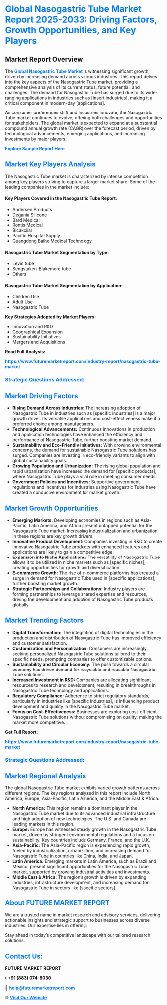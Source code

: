 <h1 style="color: #007BFF;">Global Nasogastric Tube Market Report 2025-2033: Driving Factors, Growth Opportunities, and Key Players</h1>

<section id="overview">
<h2>Market Report Overview</h2>
<p>The <a href="https://www.futuremarketreport.com/industry-report/nasogastric-tube-market" style="color: #007BFF; text-decoration: none;"><strong>Global Nasogastric Tube Market</strong></a> is witnessing significant growth, driven by increasing demand across various industries. This report delves into the key aspects of the Nasogastric Tube market, providing a comprehensive analysis of its current status, future potential, and challenges. The demand for Nasogastric Tube has surged due to its wide-ranging applications in industries such as [insert industries], making it a critical component in modern-day [applications].</p>
<p>As consumer preferences shift and industries innovate, the Nasogastric Tube market continues to evolve, offering both challenges and opportunities for stakeholders. The global market is expected to expand at a substantial compound annual growth rate (CAGR) over the forecast period, driven by technological advancements, emerging applications, and increasing investments by major players.</p>
</section>

<section id="overview">
<p><a href="https://www.futuremarketreport.com/request-sample/reportId=124861" style="color: #007BFF; text-decoration: none;"><strong>Explore Sample Report Here</strong></a></p>
</section>

<section id="key-players">
<h2 style="color: #007BFF;">Market Key Players Analysis</h2>
<p>The Nasogastric Tube market is characterized by intense competition among key players striving to capture a larger market share. Some of the leading companies in the market include:</p>
<h4>Key Players Covered in the Nasogastric Tube Report:</h4>
<ul><li>Andersen Products</li><li>Degania Silicone</li><li>Bard Medical</li><li>Rontis Medical</li><li>Bicakcilar</li><li>Pacific Hospital Supply</li><li>Guangdong Baihe Medical Technology</li></ul>
<h4>Nasogastric Tube Market Segmentation by Type:</h4>
<ul><li>Levin tube</li><li>Sengstaken-Blakemore tube</li><li>Others</li></ul>

<h4>Nasogastric Tube Market Segmentation by Application:</h4>
<ul><li>Children Use</li><li>Adult Use</li><li>Nasogastric Tube</li></ul>
<p><strong>Key Strategies Adopted by Market Players:</strong></p>
<ul>
<li>Innovation and R&D</li>
<li>Geographical Expansion</li>
<li>Sustainability Initiatives</li>
<li>Mergers and Acquisitions</li>
</ul>
</section>

<section>
<p><strong>Read Full Analysis: </strong></p><a href="https://www.futuremarketreport.com/industry-report/nasogastric-tube-market" style="color: #007BFF; text-decoration: none;"><strong>https://www.futuremarketreport.com/industry-report/nasogastric-tube-market</strong></a>
<h3 style="color: #007BFF;">Strategic Questions Addressed:</h3>
</section>

<section id="driving-factors">
<h2 style="color: #007BFF;">Market Driving Factors</h2>
<ul>
<li><strong>Rising Demand Across Industries:</strong> The increasing adoption of Nasogastric Tube in industries such as [specific industries] is a major growth driver. Its versatile applications and cost-effectiveness make it a preferred choice among manufacturers.</li>
<li><strong>Technological Advancements:</strong> Continuous innovations in production and application technologies have enhanced the efficiency and performance of Nasogastric Tube, further boosting market demand.</li>
<li><strong>Sustainability and Eco-Friendly Initiatives:</strong> With growing environmental concerns, the demand for sustainable Nasogastric Tube solutions has surged. Companies are investing in eco-friendly variants to align with global sustainability goals.</li>
<li><strong>Growing Population and Urbanization:</strong> The rising global population and rapid urbanization have increased the demand for [specific products], where Nasogastric Tube plays a vital role in meeting consumer needs.</li>
<li><strong>Government Policies and Incentives:</strong> Supportive government regulations and incentives for industries using Nasogastric Tube have created a conducive environment for market growth.</li>
</ul>
</section>

<section id="growth-opportunities">
<h2 style="color: #007BFF;">Market Growth Opportunities</h2>
<ul>
<li><strong>Emerging Markets:</strong> Developing economies in regions such as Asia-Pacific, Latin America, and Africa present untapped potential for the Nasogastric Tube market. Increasing industrialization and urbanization in these regions are key growth drivers.</li>
<li><strong>Innovative Product Development:</strong> Companies investing in R&D to create innovative Nasogastric Tube products with enhanced features and applications are likely to gain a competitive edge.</li>
<li><strong>Expansion into Niche Applications:</strong> The versatility of Nasogastric Tube allows it to be utilized in niche markets such as [specific niches], creating opportunities for growth and diversification.</li>
<li><strong>E-commerce Growth:</strong> The rise of e-commerce platforms has created a surge in demand for Nasogastric Tube used in [specific applications], further boosting market growth.</li>
<li><strong>Strategic Partnerships and Collaborations:</strong> Industry players are forming partnerships to leverage shared expertise and resources, driving the development and adoption of Nasogastric Tube products globally.</li>
</ul>
</section>

<section id="trending-factors">
<h2 style="color: #007BFF;">Market Trending Factors</h2>
<ul>
<li><strong>Digital Transformation:</strong> The integration of digital technologies in the production and distribution of Nasogastric Tube has improved efficiency and customer satisfaction.</li>
<li><strong>Customization and Personalization:</strong> Consumers are increasingly seeking personalized Nasogastric Tube solutions tailored to their specific needs, prompting companies to offer customizable options.</li>
<li><strong>Sustainability and Circular Economy:</strong> The push towards a circular economy has driven demand for recyclable and reusable Nasogastric Tube solutions.</li>
<li><strong>Increased Investment in R&D:</strong> Companies are allocating significant resources to research and development, resulting in breakthroughs in Nasogastric Tube technology and applications.</li>
<li><strong>Regulatory Compliance:</strong> Adherence to strict regulatory standards, particularly in industries like [specific industries], is influencing product development and quality in the Nasogastric Tube market.</li>
<li><strong>Focus on Cost-Effectiveness:</strong> Businesses are exploring cost-efficient Nasogastric Tube solutions without compromising on quality, making the market more competitive.</li>
</ul>
</section>

<section>
<p><strong>Get Full Report: </strong></p><a href="https://www.futuremarketreport.com/industry-report/nasogastric-tube-market" style="color: #007BFF; text-decoration: none;"><strong>https://www.futuremarketreport.com/industry-report/nasogastric-tube-market</strong></a>
<h3 style="color: #007BFF;">Strategic Questions Addressed:</h3>
</section>


<section id="regional-analysis">
<h2 style="color: #007BFF;">Market Regional Analysis</h2>
<p>The global Nasogastric Tube market exhibits varied growth patterns across different regions. The key regions analyzed in this report include North America, Europe, Asia-Pacific, Latin America, and the Middle East & Africa:</p>
<ul>
<li><strong>North America:</strong> This region remains a dominant player in the Nasogastric Tube market due to its advanced industrial infrastructure and high adoption of new technologies. The U.S. and Canada are leading markets in this region.</li>
<li><strong>Europe:</strong> Europe has witnessed steady growth in the Nasogastric Tube market, driven by stringent environmental regulations and a focus on sustainability. Key countries include Germany, France, and the U.K.</li>
<li><strong>Asia-Pacific:</strong> The Asia-Pacific region is experiencing rapid growth, fueled by industrialization, urbanization, and increasing demand for Nasogastric Tube in countries like China, India, and Japan.</li>
<li><strong>Latin America:</strong> Emerging markets in Latin America, such as Brazil and Mexico, present significant opportunities for the Nasogastric Tube market, supported by growing industrial activities and investments.</li>
<li><strong>Middle East & Africa:</strong> The region’s growth is driven by expanding industries, infrastructure development, and increasing demand for Nasogastric Tube in sectors like [specific sectors].</li>
</ul>
</section>

<footer>
<h2 style="color: #007BFF;">About FUTURE MARKET REPORT</h2>
<p>We are a trusted name in market research and advisory services, delivering actionable insights and strategic support to businesses across diverse industries. Our expertise lies in offering:</p>

<p>Stay ahead in today’s competitive landscape with our tailored research solutions.</p>

<h2 style="color: #007BFF;">Contact Us:</h2>
<p><strong>FUTURE MARKET REPORT</strong></p>
<p>📞 <strong>+91 (883) 074-8030</strong></p>
<p>📧 <strong><a href="mailto:help@futuremarketreport.com" style="color: #007BFF;">help@futuremarketreport.com</a></strong></p>
<p>🌐 <strong><a href="https://www.futuremarketreport.com/" style="color: #007BFF;">Visit Our Website</a></strong></p>
</footer>
